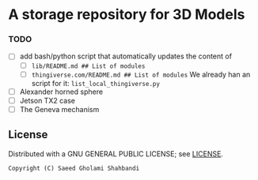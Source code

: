 # A storage repository for 3D Models


### TODO
* [ ] add bash/python script that automatically updates the content of 
  * [ ] `lib/README.md ## List of modules`
  * [ ] `thingiverse.com/README.md ## List of modules`
        We already han an script for it: `list_local_thingiverse.py`
* [ ] Alexander horned sphere
* [ ] Jetson TX2 case
* [ ] The Geneva mechanism

License
-------
Distributed with a GNU GENERAL PUBLIC LICENSE; see [LICENSE](https://github.com/saeedghsh/3D_models/blob/master/LICENSE).
```
Copyright (C) Saeed Gholami Shahbandi
```

